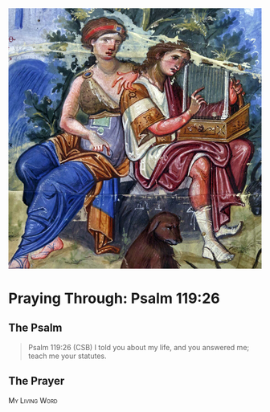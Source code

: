 <img class="intro-right" src="art-paris-psalter.jpg">

<style>
  li {list-style-type: none;}
  p + ul {
    margin-top: -18px;
}
</style>

# Praying Through: Psalm 119:26

## The Psalm

>Psalm 119:26 (CSB) I told you about my life, and you answered me; teach me your statutes.

## The Prayer

<div style="font-variant: small-caps;">
My Living Word
</div>
